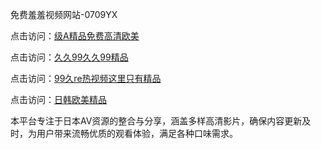 免费羞羞视频网站-0709YX

点击访问：<a href="https://heiliaoe8ajia.pages.dev">级A精品免费高清欧美</a>

点击访问：<a href="https://heiliaoxqkkct.pages.dev">久久99久久99精品</a>

点击访问：<a href="https://heiliaoxwd5i8.pages.dev">99久re热视频这里只有精品</a>

点击访问：<a href="https://heiliaowzu4ur.pages.dev">日韩欧美精品</a>

本平台专注于日本AV资源的整合与分享，涵盖多样高清影片，确保内容更新及时，为用户带来流畅优质的观看体验，满足各种口味需求。

<span style="display:none;">[Canonical link](https://github.com/bay20250709/so36 ）</span>
